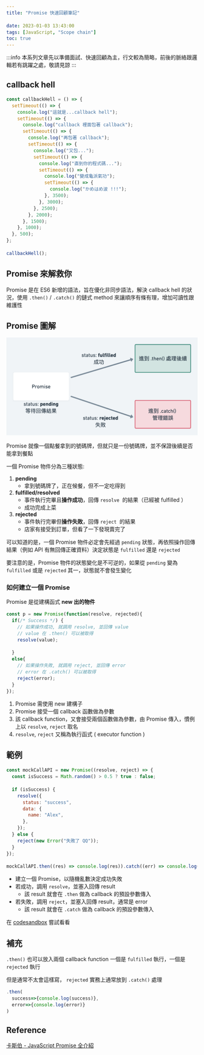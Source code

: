 ```yaml
---
title: "Promise 快速回顧筆記"

date: 2023-01-03 13:43:00
tags: [JavaScript, "Scope chain"]
toc: true
---
```


:::info
本系列文章先以準備面試、快速回顧為主，行文較為簡略，前後的脈絡跟邏輯若有跳躍之處，敬請見諒
:::

## callback hell

```js
const callbackHell = () => {
  setTimeout(() => {
    console.log("這就是...callback hell");
    setTimeout(() => {
      console.log("callback 裡面包著 callback");
      setTimeout(() => {
        console.log("再包著 callback");
        setTimeout(() => {
          console.log("又包...");
          setTimeout(() => {
            console.log("直到你的程式碼...");
            setTimeout(() => {
              console.log("變成龜派氣功");
              setTimeout(() => {
                console.log("かめはめ波 !!!");
              }, 3500);
            }, 3000);
          }, 2500);
        }, 2000);
      }, 1500);
    }, 1000);
  }, 500);
};

callbackHell();
```

## Promise 來解救你

Promise 是在 ES6 新增的語法，旨在優化非同步語法，解決 callback hell 的狀況，使用 `.then()` / `.catch()` 的鏈式 method 來讓順序有條有理，增加可讀性跟維護性

## Promise 圖解

![](imgs/promise-status.png)

Promise 就像一個點餐拿到的號碼牌，但就只是一份號碼牌，並不保證後續是否能拿到餐點

一個 Promise 物件分為三種狀態:

1. **pending**
   - 拿到號碼牌了，正在候餐，但不一定吃得到
2. **fulfilled/resolved**
   - 事件執行完畢且**操作成功**，回傳 `resolve`  的結果（已經被 fulfilled ）
   - 成功完成上菜
3. **rejected**
   - 事件執行完畢但**操作失敗**，回傳 `reject`  的結果
   - 店家有接受到訂單，但看了一下發現賣完了

可以知道的是，一個 Promise 物件必定會先經過 `pending` 狀態，再依照操作回傳結果（例如 API 有無回傳正確資料）決定狀態是 `fulfilled` 還是 `rejected`

要注意的是，Promise 物件的狀態變化是不可逆的，如果從 `pending` 變為 `fulfilled` 或是 `rejected` 其一，狀態就不會發生變化

### 如何建立一個 Promise

Promise 是從建構函式 **new 出的物件**

```js
const p = new Promise(function(resolve, rejected){
  if(/* Success */) {
    // 如果操作成功, 就調用 resolve, 並回傳 value
    // value 在 .then() 可以被取得
    resolve(value);

  }
  else{
    // 如果操作失敗, 就調用 reject, 並回傳 error
    // error 在 .catch() 可以被取得
    reject(error);
  }
});
```

1. Promise 需使用 new 建構子
2. Promise 接受一個 callback 函數做為參數
3. 該 callback function，又會接受兩個函數做為參數，由 Promise 傳入，慣例上以 `resolve`, `reject` 取名
4. `resolve`, `reject` 又稱為執行函式 ( executor function )

## 範例

```js
const mockCallAPI = new Promise((resolve, reject) => {
  const isSuccess = Math.random() > 0.5 ? true : false;

  if (isSuccess) {
    resolve({
      status: "success",
      data: {
        name: "Alex",
      },
    });
  } else {
    reject(new Error("失敗了 QQ"));
  }
});

mockCallAPI.then((res) => console.log(res)).catch((err) => console.log(err));
```

- 建立一個 Promise，以隨機亂數決定成功失敗
- 若成功，調用 `resolve`，並塞入回傳 result
  - 該 result 就會在 `.then` 做為 callback 的預設參數傳入
- 若失敗，調用 `reject`，並塞入回傳 result，通常是 error
  - 該 result 就會在 `.catch` 做為 callback 的預設參數傳入

在 [codesandbox](https://codesandbox.io/s/promise-intro-gk1ei8?file=/src/index.js) 嘗試看看

## 補充

`.then()` 也可以放入兩個 callback function 一個是 `fulfilled` 執行，一個是 `rejected` 執行

但是通常不太會這樣寫， `rejected` 實務上通常放到 `.catch()` 處理

```js
.then(
  success=>{console.log(success)},
  error=>{console.log(error)}
)
```

## Reference

[卡斯伯 - JavaScript Promise 全介紹](https://www.casper.tw/development/2020/02/16/all-new-promise/)
